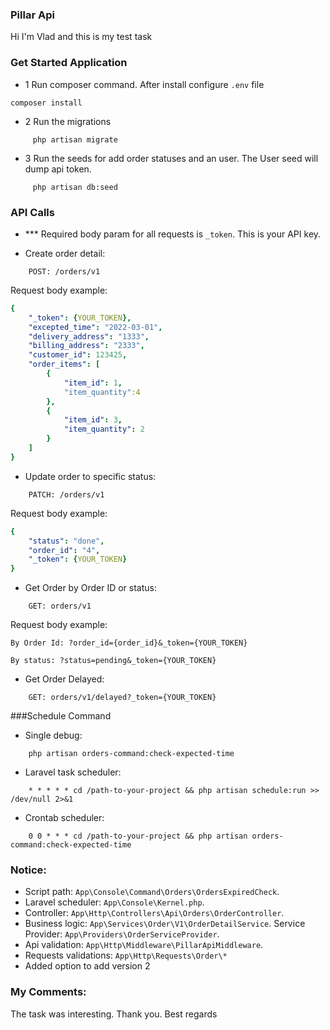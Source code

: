 ### Pillar Api
Hi I'm Vlad and this is my test task

### Get Started Application
- 1 Run composer command. After install configure `.env` file
```console 
composer install
```
- 2 Run the migrations
```console
     php artisan migrate
```
- 3 Run the seeds for add order statuses and an user. The User seed will dump api token.
```console
     php artisan db:seed
```

### API Calls
- *** Required body param for all requests is `_token`. This is your API key.

- Create order detail:
```text
    POST: /orders/v1
```
Request body example:
```yaml
{
    "_token": {YOUR_TOKEN},
    "excepted_time": "2022-03-01",
    "delivery_address": "1333",
    "billing_address": "2333",
    "customer_id": 123425,
    "order_items": [
        {
            "item_id": 1,
            "item_quantity":4
        },
        {
            "item_id": 3,
            "item_quantity": 2
        }
    ]
}
```

- Update order to specific status:
```text
    PATCH: /orders/v1
```

Request body example:
```yaml
{
    "status": "done",
    "order_id": "4",
    "_token": {YOUR_TOKEN}
}
```
- Get Order by Order ID or status:
```text
    GET: orders/v1
```

Request body example:
```text
By Order Id: ?order_id={order_id}&_token={YOUR_TOKEN}
```

```text
By status: ?status=pending&_token={YOUR_TOKEN}
```

- Get Order Delayed:
```text
    GET: orders/v1/delayed?_token={YOUR_TOKEN}
```

###Schedule Command
- Single debug:
```console
    php artisan orders-command:check-expected-time
```

- Laravel task scheduler:
```console
    * * * * * cd /path-to-your-project && php artisan schedule:run >> /dev/null 2>&1
```

- Crontab scheduler:
```console
    0 0 * * * cd /path-to-your-project && php artisan orders-command:check-expected-time
```

### Notice:
- Script path: `App\Console\Command\Orders\OrdersExpiredCheck`.
- Laravel scheduler: `App\Console\Kernel.php`.
- Controller: `App\Http\Controllers\Api\Orders\OrderController`.
- Business logic: `App\Services\Order\V1\OrderDetailService`. 
    Service Provider: `App\Providers\OrderServiceProvider`.
- Api validation: `App\Http\Middleware\PillarApiMiddleware`.
- Requests validations: `App\Http\Requests\Order\*`
- Added option to add version 2

### My Comments:
The task was interesting. Thank you. Best regards
